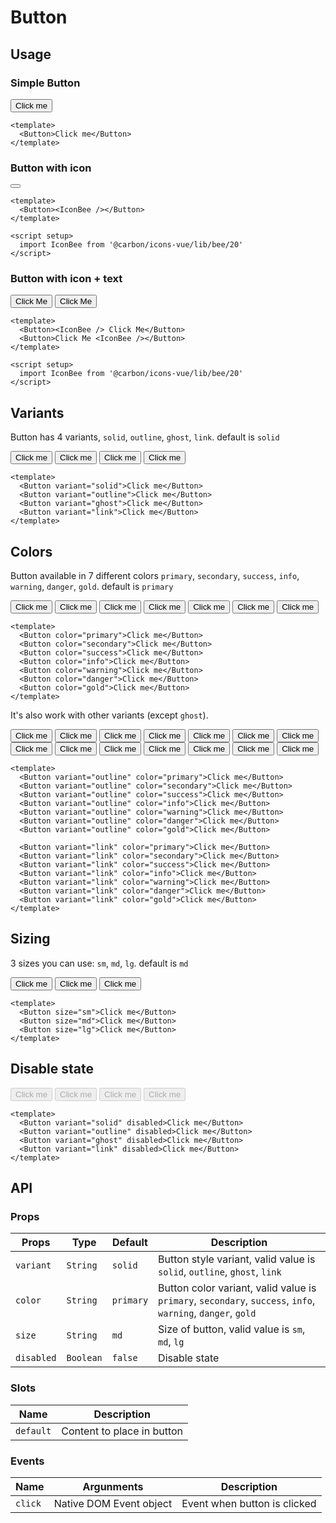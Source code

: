 <script setup>
  import Button from './Button.vue'
  import IconBee from '@carbon/icons-vue/lib/bee/20'
</script>

# Button

## Usage

### Simple Button

<Button class="mt-3">Click me</Button>

```vue
<template>
  <Button>Click me</Button>
</template>
```

### Button with icon

<Button class="mt-3"><IconBee /></Button>

```vue
<template>
  <Button><IconBee /></Button>
</template>

<script setup>
  import IconBee from '@carbon/icons-vue/lib/bee/20'
</script>
```

### Button with icon + text

<div class="flex flex-wrap gap-1 mt-3">
  <Button><IconBee /> Click Me</Button>
  <Button>Click Me <IconBee /></Button>
</div>

```vue
<template>
  <Button><IconBee /> Click Me</Button>
  <Button>Click Me <IconBee /></Button>
</template>

<script setup>
  import IconBee from '@carbon/icons-vue/lib/bee/20'
</script>
```

## Variants

Button has 4 variants, `solid`, `outline`, `ghost`, `link`. default is `solid`

<div class="flex flex-wrap gap-1">
  <Button variant="solid">Click me</Button>
  <Button variant="outline">Click me</Button>
  <Button variant="ghost">Click me</Button>
  <Button variant="link">Click me</Button>
</div>

```vue
<template>
  <Button variant="solid">Click me</Button>
  <Button variant="outline">Click me</Button>
  <Button variant="ghost">Click me</Button>
  <Button variant="link">Click me</Button>
</template>
```

## Colors

Button available in 7 different colors `primary`, `secondary`, `success`, `info`, `warning`, `danger`, `gold`. default is `primary`

<div class="flex flex-wrap gap-1">
  <Button color="primary">Click me</Button>
  <Button color="secondary">Click me</Button>
  <Button color="success">Click me</Button>
  <Button color="info">Click me</Button>
  <Button color="warning">Click me</Button>
  <Button color="danger">Click me</Button>
  <Button color="gold">Click me</Button>
</div>

```vue
<template>
  <Button color="primary">Click me</Button>
  <Button color="secondary">Click me</Button>
  <Button color="success">Click me</Button>
  <Button color="info">Click me</Button>
  <Button color="warning">Click me</Button>
  <Button color="danger">Click me</Button>
  <Button color="gold">Click me</Button>
</template>
```

It's also work with other variants (except `ghost`).

<div class="flex flex-wrap gap-1">
  <Button variant="outline" color="primary">Click me</Button>
  <Button variant="outline" color="secondary">Click me</Button>
  <Button variant="outline" color="success">Click me</Button>
  <Button variant="outline" color="info">Click me</Button>
  <Button variant="outline" color="warning">Click me</Button>
  <Button variant="outline" color="danger">Click me</Button>
  <Button variant="outline" color="gold">Click me</Button>
</div>
<div class="flex flex-wrap gap-1">
  <Button variant="link" color="primary">Click me</Button>
  <Button variant="link" color="secondary">Click me</Button>
  <Button variant="link" color="success">Click me</Button>
  <Button variant="link" color="info">Click me</Button>
  <Button variant="link" color="warning">Click me</Button>
  <Button variant="link" color="danger">Click me</Button>
  <Button variant="link" color="gold">Click me</Button>
</div>

```vue
<template>
  <Button variant="outline" color="primary">Click me</Button>
  <Button variant="outline" color="secondary">Click me</Button>
  <Button variant="outline" color="success">Click me</Button>
  <Button variant="outline" color="info">Click me</Button>
  <Button variant="outline" color="warning">Click me</Button>
  <Button variant="outline" color="danger">Click me</Button>
  <Button variant="outline" color="gold">Click me</Button>

  <Button variant="link" color="primary">Click me</Button>
  <Button variant="link" color="secondary">Click me</Button>
  <Button variant="link" color="success">Click me</Button>
  <Button variant="link" color="info">Click me</Button>
  <Button variant="link" color="warning">Click me</Button>
  <Button variant="link" color="danger">Click me</Button>
  <Button variant="link" color="gold">Click me</Button>
</template>
```

## Sizing

3 sizes you can use: `sm`, `md`, `lg`. default is `md`

<div class="flex flex-wrap items-start gap-1">
  <Button size="sm">Click me</Button>
  <Button size="md">Click me</Button>
  <Button size="lg">Click me</Button>
</div>

```vue
<template>
  <Button size="sm">Click me</Button>
  <Button size="md">Click me</Button>
  <Button size="lg">Click me</Button>
</template>
```

## Disable state

<div class="flex flex-wrap gap-1">
  <Button variant="solid" disabled>Click me</Button>
  <Button variant="outline" disabled>Click me</Button>
  <Button variant="ghost" disabled>Click me</Button>
  <Button variant="link" disabled>Click me</Button>
</div>

```vue
<template>
  <Button variant="solid" disabled>Click me</Button>
  <Button variant="outline" disabled>Click me</Button>
  <Button variant="ghost" disabled>Click me</Button>
  <Button variant="link" disabled>Click me</Button>
</template>
```

## API

### Props

| Props      | Type      | Default   | Description                                                                                                 |
|------------|-----------|-----------|-------------------------------------------------------------------------------------------------------------|
| `variant`  | `String`  | `solid`   | Button style variant, valid value is `solid`, `outline`, `ghost`, `link`                                    |
| `color`    | `String`  | `primary` | Button color variant, valid value is `primary`, `secondary`, `success`, `info`, `warning`, `danger`, `gold` |
| `size`     | `String`  | `md`      | Size of button, valid value is `sm`, `md`, `lg`                                                             |
| `disabled` | `Boolean` | `false`   | Disable state                                                                                               |

### Slots
| Name      | Description                |
|-----------|----------------------------|
| `default` | Content to place in button |

### Events

| Name    | Argunments              | Description                  |
|---------|-------------------------|------------------------------|
| `click` | Native DOM Event object | Event when button is clicked |
